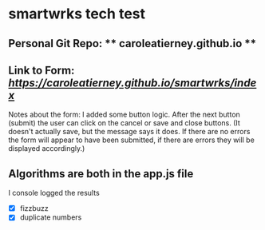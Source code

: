 # smartwrks tech test


## Personal Git Repo:  ** caroleatierney.github.io **

## Link to Form:  *https://caroleatierney.github.io/smartwrks/index*

Notes about the form: I added some button logic. After the next button (submit)
the user can click on the cancel or save and close buttons. (It doesn't actually save, but the message says it does. If there are no errors the form will appear to have been submitted, if there are errors they will be displayed accordingly.)

## Algorithms are both in the app.js file
I console logged the results
- [x] fizzbuzz
- [x] duplicate numbers
